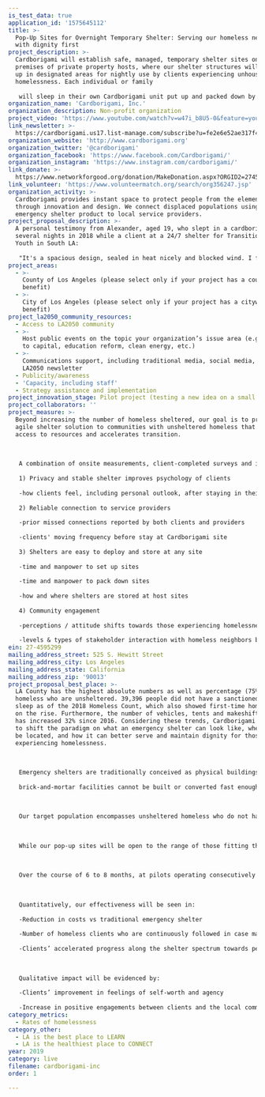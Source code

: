 ```yaml
---
is_test_data: true
application_id: '1575645112'
title: >-
  Pop-Up Sites for Overnight Temporary Shelter: Serving our homeless neighbors
  with dignity first
project_description: >-
  Cardborigami will establish safe, managed, temporary shelter sites on secured
  premises of private property hosts, where our shelter structures will be set
  up in designated areas for nightly use by clients experiencing unhoused
  homelessness. Each individual or family
   
   will sleep in their own Cardborigami unit put up and packed down by community volunteers, have access to hygiene facilities, and be registered or continued in personalized case management by local homeless services providers onsite.
organization_name: 'Cardborigami, Inc.'
organization_description: Non-profit organization
project_video: 'https://www.youtube.com/watch?v=w47i_b8U5-0&feature=youtu.be'
link_newsletter: >-
  https://cardborigami.us17.list-manage.com/subscribe?u=fe2e6e52ae317f4ebd4144aea&id=592bdf1cc6
organization_website: 'http://www.cardborigami.org'
organization_twitter: '@cardborigami'
organization_facebook: 'https://www.facebook.com/Cardborigami/'
organization_instagram: 'https://www.instagram.com/cardborigami/'
link_donate: >-
  https://www.networkforgood.org/donation/MakeDonation.aspx?ORGID2=274595299&vlrStratCode=S3D9k75N%2fb6LSiYpYPuODv0yK9imt0l3gKuCj5AvEzB4GXvRfT6XHNq0LfgdIqaD
link_volunteer: 'https://www.volunteermatch.org/search/org356247.jsp'
organization_activity: >-
  Cardborigami provides instant space to protect people from the elements
  through innovation and design. We connect displaced populations using our
  emergency shelter product to local service providers.
project_proposal_description: >-
  A personal testimony from Alexander, aged 19, who slept in a cardborigami over
  several nights in 2018 while a client at a 24/7 shelter for Transition Aged
  Youth in South LA:
   
   "It's a spacious design, sealed in heat nicely and blocked wind. I felt safe."
project_areas:
  - >-
    County of Los Angeles (please select only if your project has a countywide
    benefit)
  - >-
    City of Los Angeles (please select only if your project has a citywide
    benefit)
project_la2050_community_resources:
  - Access to LA2050 community
  - >-
    Host public events on the topic your organization’s issue area (e.g. access
    to capital, education reform, clean energy, etc.) 
  - >-
    Communications support, including traditional media, social media, and
    LA2050 newsletter
  - Publicity/awareness
  - 'Capacity, including staff'
  - Strategy assistance and implementation
project_innovation_stage: Pilot project (testing a new idea on a small scale to prove feasibility)
project_collaborators: ''
project_measure: >-
  Beyond increasing the number of homeless sheltered, our goal is to provide an
  agile shelter solution to communities with unsheltered homeless that improves
  access to resources and accelerates transition.
   
   
   
   A combination of onsite measurements, client-completed surveys and in-person interviews will be conducted to verify these key value components:
   
   1) Privacy and stable shelter improves psychology of clients
   
   -how clients feel, including personal outlook, after staying in their own Cardborigami
   
   2) Reliable connection to service providers
   
   -prior missed connections reported by both clients and providers
   
   -clients' moving frequency before stay at Cardborigami site
   
   3) Shelters are easy to deploy and store at any site
   
   -time and manpower to set up sites
   
   -time and manpower to pack down sites
   
   -how and where shelters are stored at host sites
   
   4) Community engagement
   
   -perceptions / attitude shifts towards those experiencing homelessness
   
   -levels & types of stakeholder interaction with homeless neighbors before & after site
ein: 27-4595299
mailing_address_street: 525 S. Hewitt Street
mailing_address_city: Los Angeles
mailing_address_state: California
mailing_address_zip: '90013'
project_proposal_best_place: >-
  LA County has the highest absolute numbers as well as percentage (75%) of
  homeless who are unsheltered. 39,396 people did not have a sanctioned place to
  sleep as of the 2018 Homeless Count, which also showed first-time homelessness
  on the rise. Furthermore, the number of vehicles, tents and makeshift shelters
  has increased 32% since 2016. Considering these trends, Cardborigami intends
  to shift the paradigm on what an emergency shelter can look like, where it can
  be located, and how it can better serve and maintain dignity for those
  experiencing homelessness. 
   
   
   
   Emergency shelters are traditionally conceived as physical buildings within which people are aggregated into open sleeping arrangements. Two main problems of this approach:
   
   brick-and-mortar facilities cannot be built or converted fast enough to meet the need, and mixing strangers in an ‘open-corral’ type environment can elevate anxieties. Instead of limiting the format of such shelter to permanent structures, we can reimagine how to use existing, underutilized spaces that can serve multiple uses, including as sites for temporary, quickly deployable shelter. Our shelters have been used in post-disaster situations domestically and internationally to assist residents with recovery and rebuilding, and we believe there is similar application to our local homelessness crisis.
   
   
   
   Our target population encompasses unsheltered homeless who do not have access to safe, local shelter within reasonable reach by transit; those who have difficulty accessing services due to locational instability; those who decline traditional shelters; and those who need to fill a gap in availability transitioning between shelter stages. 
   
   
   
   While our pop-up sites will be open to the range of those fitting this description, we intend to organize the sites based on compatible sub-populations in consultation with partner service agencies. A person’s physical mobility to utilize a Cardborigami in comfort will also be considered. We are keenly interested in being an option for the first-time homeless, who may not be prioritized for shelter versus the chronically homeless, and who could benefit greatly from avoiding exposure to trauma in existing shelter settings.
   
   
   
   Over the course of 6 to 8 months, at pilots operating consecutively at 2 different sites averaging 20-25 shelters per site, or an equivalent capacity within a 12-month timeframe using smaller sets of shelters spread across more sites, we plan to serve a minimum of 100 distinct individuals.
   
   
   
   Quantitatively, our effectiveness will be seen in:
   
   -Reduction in costs vs traditional emergency shelter 
   
   -Number of homeless clients who are continuously followed in case management for the duration of their stay
   
   -Clients’ accelerated progress along the shelter spectrum towards permanent supportive housing
   
   
   
   Qualitative impact will be evidenced by:
   
   -Clients’ improvement in feelings of self-worth and agency
   
   -Increase in positive engagements between clients and the local community
category_metrics:
  - Rates of homelessness
category_other:
  - LA is the best place to LEARN
  - LA is the healthiest place to CONNECT
year: 2019
category: live
filename: cardborigami-inc
order: 1

---
```

